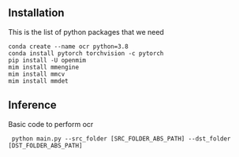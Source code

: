 ## Installation
This is the list of python packages that we need 
```console
conda create --name ocr python=3.8
conda install pytorch torchvision -c pytorch
pip install -U openmim
mim install mmengine
mim install mmcv
mim install mmdet
```

## Inference 
Basic code to perform ocr
```
 python main.py --src_folder [SRC_FOLDER_ABS_PATH] --dst_folder [DST_FOLDER_ABS_PATH]
```
